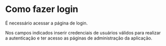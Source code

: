 # Como fazer login

É necessário acessar a página de login.

Nos campos indicados inserir credenciais de usuários válidos para realizar a autenticação e ter acesso as páginas de administração da aplicação.